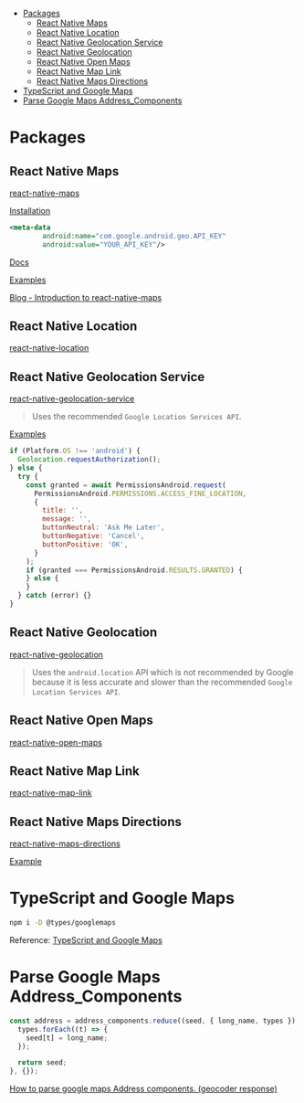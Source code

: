 - [Packages](#packages)
  - [React Native Maps](#react-native-maps)
  - [React Native Location](#react-native-location)
  - [React Native Geolocation Service](#react-native-geolocation-service)
  - [React Native Geolocation](#react-native-geolocation)
  - [React Native Open Maps](#react-native-open-maps)
  - [React Native Map Link](#react-native-map-link)
  - [React Native Maps Directions](#react-native-maps-directions)
- [TypeScript and Google Maps](#typescript-and-google-maps)
- [Parse Google Maps Address_Components](#parse-google-maps-address_components)

# Packages

## React Native Maps

[react-native-maps](https://github.com/react-native-maps/react-native-maps)

[Installation](https://github.com/react-native-maps/react-native-maps/blob/master/docs/installation.md)

```xml
<meta-data
        android:name="com.google.android.geo.API_KEY"
        android:value="YOUR_API_KEY"/>
```

[Docs](https://github.com/react-native-maps/react-native-maps/tree/master/docs)

[Examples](https://github.com/react-native-maps/react-native-maps/tree/master/example/examples)

[Blog - Introduction to react-native-maps](https://blog.logrocket.com/introduction-to-react-native-maps/)

## React Native Location

[react-native-location](https://github.com/timfpark/react-native-location)

## React Native Geolocation Service

[react-native-geolocation-service](https://github.com/Agontuk/react-native-geolocation-service)

> Uses the recommended `Google Location Services API`.

[Examples](https://github.com/Agontuk/react-native-geolocation-service/tree/master/example)

```js
if (Platform.OS !== 'android') {
  Geolocation.requestAuthorization();
} else {
  try {
    const granted = await PermissionsAndroid.request(
      PermissionsAndroid.PERMISSIONS.ACCESS_FINE_LOCATION,
      {
        title: '',
        message: '',
        buttonNeutral: 'Ask Me Later',
        buttonNegative: 'Cancel',
        buttonPositive: 'OK',
      }
    );
    if (granted === PermissionsAndroid.RESULTS.GRANTED) {
    } else {
    }
  } catch (error) {}
}
```

## React Native Geolocation

[react-native-geolocation](https://github.com/react-native-geolocation/react-native-geolocation)

> Uses the `android.location` API which is not recommended by Google because it is less accurate and slower than the recommended `Google Location Services API`.

## React Native Open Maps

[react-native-open-maps](https://github.com/brh55/react-native-open-maps)

## React Native Map Link

[react-native-map-link](https://github.com/flexible-agency/react-native-map-link)

## React Native Maps Directions

[react-native-maps-directions](https://github.com/bramus/react-native-maps-directions)

[Example](https://github.com/bramus/react-native-maps-directions-example)

# TypeScript and Google Maps

```bash
npm i -D @types/googlemaps
```

Reference: [TypeScript and Google Maps](https://developers.google.com/maps/documentation/javascript/using-typescript)

# Parse Google Maps Address_Components

```js
const address = address_components.reduce((seed, { long_name, types }) => {
  types.forEach((t) => {
    seed[t] = long_name;
  });

  return seed;
}, {});
```

[How to parse google maps Address components. (geocoder response)](https://medium.com/@almestaadmicadiab/how-to-parse-google-maps-address-components-geocoder-response-774d1f3375d)
